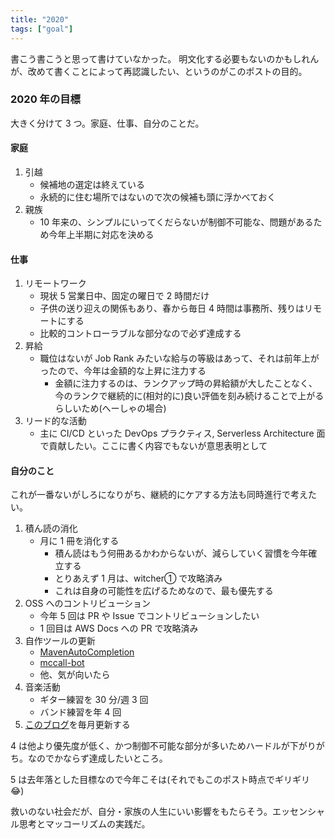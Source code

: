 ```yaml
---
title: "2020"
tags: ["goal"]
---
```


書こう書こうと思って書けていなかった。
明文化する必要もないのかもしれんが、改めて書くことによって再認識したい、というのがこのポストの目的。

### 2020 年の目標

大きく分けて 3 つ。家庭、仕事、自分のことだ。

#### 家庭

1. 引越
   - 候補地の選定は終えている
   - 永続的に住む場所ではないので次の候補も頭に浮かべておく
2. 親族
   - 10 年来の、シンプルにいってくだらないが制御不可能な、問題があるため今年上半期に対応を決める

#### 仕事

1. リモートワーク
   - 現状 5 営業日中、固定の曜日で 2 時間だけ
   - 子供の送り迎えの関係もあり、春から毎日 4 時間は事務所、残りはリモートにする
   - 比較的コントローラブルな部分なので必ず達成する
2. 昇給
   - 職位はないが Job Rank みたいな給与の等級はあって、それは前年上がったので、今年は金額的な上昇に注力する
     - 金額に注力するのは、ランクアップ時の昇給額が大したことなく、今のランクで継続的に(相対的に)良い評価を刻み続けることで上がるらしいため(へーしゃの場合)
3. リード的な活動
   - 主に CI/CD といった DevOps プラクティス, Serverless Architecture 面で貢献したい。ここに書く内容でもないが意思表明として

#### 自分のこと

これが一番ないがしろになりがち、継続的にケアする方法も同時進行で考えたい。

1. 積ん読の消化
   - 月に 1 冊を消化する
     - 積ん読はもう何冊あるかわからないが、減らしていく習慣を今年確立する
     - とりあえず 1 月は、witcher① で攻略済み
     - これは自身の可能性を広げるためなので、最も優先する
2. OSS へのコントリビューション
   - 今年 5 回は PR や Issue でコントリビューションしたい
   - 1 回目は AWS Docs への PR で攻略済み
3. 自作ツールの更新
   - [MavenAutoCompletion](https://github.com/krymtkts/MavenAutoCompletion)
   - [mccall-bot](https://github.com/krymtkts/mccall-bot)
   - 他、気が向いたら
4. 音楽活動
   - ギター練習を 30 分/週 3 回
   - バンド練習を年 4 回
5. [このブログ](https://krymtkts.github.io/)を毎月更新する

4 は他より優先度が低く、かつ制御不可能な部分が多いためハードルが下がりがち。なのでかならず達成したいところ。

5 は去年落とした目標なので今年こそは(それでもこのポスト時点でギリギリ 😂)

救いのない社会だが、自分・家族の人生にいい影響をもたらそう。エッセンシャル思考とマッコーリズムの実践だ。
